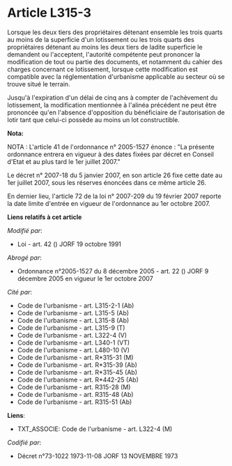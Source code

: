 # Article L315-3

Lorsque les deux tiers des propriétaires détenant ensemble les trois quarts au moins de la superficie d'un lotissement ou les
trois quarts des propriétaires détenant au moins les deux tiers de ladite superficie le demandent ou l'acceptent, l'autorité
compétente peut prononcer la modification de tout ou partie des documents, et notamment du cahier des charges concernant ce
lotissement, lorsque cette modification est compatible avec la réglementation d'urbanisme applicable au secteur où se trouve
situé le terrain.

Jusqu'à l'expiration d'un délai de cinq ans à compter de l'achèvement du lotissement, la modification mentionnée à l'alinéa
précédent ne peut être prononcée qu'en l'absence d'opposition du bénéficiaire de l'autorisation de lotir tant que celui-ci
possède au moins un lot constructible.

**Nota:**

NOTA : L'article 41 de l'ordonnance n° 2005-1527 énonce : "La présente ordonnance entrera en vigueur à des dates fixées par
décret en Conseil d'Etat et au plus tard le 1er juillet 2007."

Le décret n° 2007-18 du 5 janvier 2007, en son article 26 fixe cette date au 1er juillet 2007, sous les réserves énoncées
dans ce même article 26.

En dernier lieu, l'article 72 de la loi n° 2007-209 du 19 février 2007 reporte la date limite d'entrée en vigueur de
l'ordonnance au 1er octobre 2007.

**Liens relatifs à cet article**

_Modifié par_:

  - Loi - art. 42 () JORF 19 octobre 1991

_Abrogé par_:

  - Ordonnance n°2005-1527 du 8 décembre 2005 - art. 22 () JORF 9 décembre 2005 en vigueur le 1er octobre 2007

_Cité par_:

  - Code de l'urbanisme - art. L315-2-1 (Ab)
  - Code de l'urbanisme - art. L315-5 (Ab)
  - Code de l'urbanisme - art. L315-8 (Ab)
  - Code de l'urbanisme - art. L315-9 (T)
  - Code de l'urbanisme - art. L322-4 (V)
  - Code de l'urbanisme - art. L340-1 (VT)
  - Code de l'urbanisme - art. L480-10 (V)
  - Code de l'urbanisme - art. R*315-31 (M)
  - Code de l'urbanisme - art. R*315-39 (Ab)
  - Code de l'urbanisme - art. R*315-45 (Ab)
  - Code de l'urbanisme - art. R*442-25 (Ab)
  - Code de l'urbanisme - art. R315-28 (M)
  - Code de l'urbanisme - art. R315-48 (Ab)
  - Code de l'urbanisme - art. R315-51 (Ab)

**Liens**:

  - TXT_ASSOCIE: Code de l'urbanisme - art. L322-4 (M)

_Codifié par_:

  - Décret n°73-1022 1973-11-08 JORF 13 NOVEMBRE 1973
